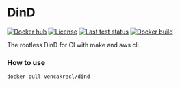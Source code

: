 # DinD

[![Docker hub][version]](https://hub.docker.com/r/vencakrecl/dind)
[![License][license]](https://github.com/VencaKrecl/dind/blob/master/LICENSE)
[![Last test status][ci]](https://github.com/VencaKrecl/dind/actions?query=workflow%3Adocker-image)
[![Docker build][docker-build]](https://hub.docker.com/r/vencakrecl/dind/builds)

The rootless DinD for CI with make and aws cli

### How to use
```bash
docker pull vencakrecl/dind
```

[version]: https://img.shields.io/docker/v/vencakrecl/dind
[license]: https://img.shields.io/badge/License-MIT-green.svg
[ci]: https://img.shields.io/github/workflow/status/VencaKrecl/dind/Docker%20Image%20CI
[docker-build]: https://img.shields.io/docker/cloud/build/vencakrecl/dind